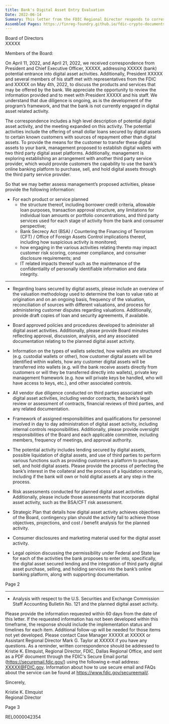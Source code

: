 ```yaml
---
title: Bank's Digital Asset Entry Evaluation
Date: 2022-06-14
Summary: This letter from the FDIC Regional Director responds to correspondence and a meeting with a bank regarding its potential entrance into digital asset activities. The bank is considering offering small dollar loans secured by digital assets, establishing digital wallets with third-party platforms, and exploring arrangements to allow customers to purchase, sell, and hold digital assets through the bank's online banking platform. The FDIC requests extensive information about the proposed activities, including details on product structure, BSA/CFT implications, IT impacts, valuation methodologies, board-approved policies, wallet structures, vendor due diligence, personnel responsibilities, collateral processes, risk assessments, strategic plans, consumer disclosures, legal opinions on permissibility under Federal and State law, and analysis regarding SEC Staff Accounting Bulletin No. 121. The bank is asked to provide this information within 60 days. (AI-generated)
Assembled Pages: https://finreg-foundry.github.io/fdic-crypto-documents//assets/assembled_pages/document_42354.pdf
---
```

Board of Directors  
XXXXX

Members of the Board:

On April 11, 2022, and April 21, 2022, we received correspondence from President and Chief Executive Officer, XXXXX, addressing XXXXX (bank) potential entrance into digital asset activities. Additionally, President XXXXX and several members of his staff met with representatives from the FDIC and XXXXX on May 4th, 2022, to discuss the products and services that may be offered by the bank. We appreciate the opportunity to review the information provided and to meet with President XXXXX and his staff. We understand that due diligence is ongoing, as is the development of the program’s framework, and that the bank is not currently engaged in digital asset related activity.

The correspondence includes a high level description of potential digital asset activity, and the meeting expanded on this activity. The potential activities include the offering of small dollar loans secured by digital assets to certain known customers with sources of repayment other than digital assets. To provide the means for the customer to transfer these digital assets to your bank, management proposed to establish digital wallets with two third party digital asset platforms. Additionally, management is exploring establishing an arrangement with another third party service provider, which would provide customers the capability to use the bank’s online banking platform to purchase, sell, and hold digital assets through the third party service provider.

So that we may better assess management’s proposed activities, please provide the following information:

- For each product or service planned
  - the structure thereof, including borrower credit criteria, allowable loan purposes, transaction approval structure, any limitations for individual loan amounts or portfolio concentrations, and third party services used for each stage of activity from the bank and consumer perspective;
  - Bank Secrecy Act (BSA) / Countering the Financing of Terrorism (CFT) / Office of Foreign Assets Control implications thereof, including how suspicious activity is monitored;
  - how engaging in the various activities relating thereto may impact customer risk scoring, consumer compliance, and consumer disclosure requirements; and
  - IT related impacts thereof such as the maintenance of the confidentiality of personally identifiable information and data integrity.

---

- Regarding loans secured by digital assets, please include an overview of the valuation methodology used to determine the loan to value ratio at origination and on an ongoing basis, frequency of the valuation, reconciliation of sources with different valuations, and process for administering customer disputes regarding valuations. Additionally, provide draft copies of loan and security agreements, if available.

- Board approved policies and procedures developed to administer all digital asset activities. Additionally, please provide Board minutes reflecting approval, discussion, analysis, and any associated documentation relating to the planned digital asset activity.

- Information on the types of wallets selected, how wallets are structured (e.g. custodial wallets or other), how customer digital assets will be identified within wallets, how any customer digital assets will be transferred into wallets (e.g. will the bank receive assets directly from customers or will they be transferred directly into wallets), private key management framework (e.g. how will private keys be handled, who will have access to keys, etc.), and other associated controls.

- All vendor due diligence conducted on third parties associated with digital asset activities, including vendor contracts, the bank’s legal review or assessment of contracts, financial reviews of third parties, and any related documentation.

- Framework of assigned responsibilities and qualifications for personnel involved in day to day administration of digital asset activity, including internal controls responsibilities. Additionally, please provide oversight responsibilities of the Board and each applicable committee, including members, frequency of meetings, and approval authority.

- The potential activity includes lending secured by digital assets, possible liquidation of digital assets, and use of third parties to perform various functions such as providing customers a platform to purchase, sell, and hold digital assets. Please provide the process of perfecting the bank’s interest in the collateral and the process of a liquidation scenario, including if the bank will own or hold digital assets at any step in the process.

- Risk assessments conducted for planned digital asset activities. Additionally, please include those assessments that incorporate digital asset activity, such as the BSA/CFT risk assessment.

- Strategic Plan that details how digital asset activity achieves objectives of the Board, contingency plan should the activity fail to achieve those objectives, projections, and cost / benefit analysis for the planned activity.

- Consumer disclosures and marketing material used for the digital asset activity.

- Legal opinion discussing the permissibility under Federal and State law for each of the activities the bank proposes to enter into, specifically, the digital asset secured lending and the integration of third party digital asset purchase, selling, and holding services into the bank’s online banking platform, along with supporting documentation.

Page 2


---

- Analysis with respect to the U.S. Securities and Exchange Commission Staff Accounting Bulletin No. 121 and the planned digital asset activity.

Please provide the information requested within 60 days from the date of this letter. If the requested information has not been developed within this timeframe, the response should include the implementation status and timelines for each item. Additional follow-up will be needed for those items not yet developed. Please contact Case Manager XXXXX at XXXXX or Assistant Regional Director Mark G. Taylor at XXXXX if you have any questions. As a reminder, written correspondence should be addressed to Kristie K. Elmquist, Regional Director, FDIC, Dallas Regional Office, and sent as a PDF document through the FDIC's Secure Email portal (https://securemail.fdic.gov/) using the following e-mail address: XXXXX@FDIC.gov. Information about how to use secure email and FAQs about the service can be found at https://www.fdic.gov/secureemail/.

Sincerely,

Kristie K. Elmquist  
Regional Director

Page 3

REL0000042354